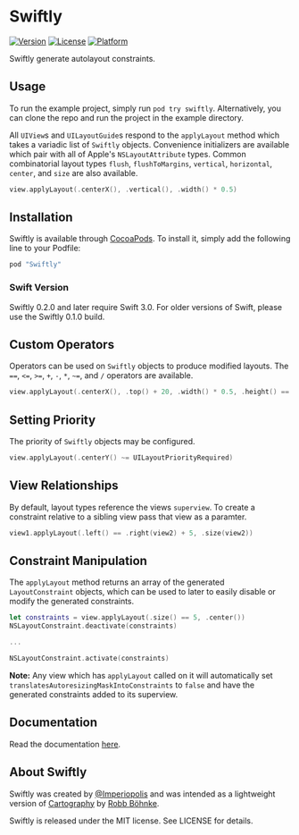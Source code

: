 # Swiftly

[![Version](https://img.shields.io/cocoapods/v/Swiftly.svg?style=flat)](http://cocoadocs.org/docsets/Swiftly)
[![License](https://img.shields.io/cocoapods/l/Swiftly.svg?style=flat)](http://cocoadocs.org/docsets/Swiftly)
[![Platform](https://img.shields.io/cocoapods/p/Swiftly.svg?style=flat)](http://cocoadocs.org/docsets/Swiftly)

Swiftly generate autolayout constraints.

## Usage

To run the example project, simply run `pod try swiftly`. Alternatively, you can clone the repo and run the project in the example directory.

All `UIView`s and `UILayoutGuide`s respond to the `applyLayout` method which takes a variadic list of `Swiftly` objects. Convenience initializers are available which pair with all of Apple's `NSLayoutAttribute` types. Common combinatorial layout types `flush`, `flushToMargins`, `vertical`, `horizontal`, `center`, and `size` are also available.

```swift
view.applyLayout(.centerX(), .vertical(), .width() * 0.5)
```

## Installation

Swiftly is available through [CocoaPods](http://cocoapods.org). To install
it, simply add the following line to your Podfile:

```ruby
pod "Swiftly"
```

### Swift Version

Swiftly 0.2.0 and later require Swift 3.0. For older versions of Swift, please use the Swiftly 0.1.0 build.

## Custom Operators

Operators can be used on `Swiftly` objects to produce modified layouts. The `==`, `<=`, `>=`, `+`, `-`, `*`, `~=`, and `/` operators are available.

```swift
view.applyLayout(.centerX(), .top() + 20, .width() * 0.5, .height() == 200)
```

## Setting Priority

The priority of `Swiftly` objects may be configured.

```swift
view.applyLayout(.centerY() ~= UILayoutPriorityRequired)
```

## View Relationships

By default, layout types reference the views `superview`. To create a constraint relative to a sibling view pass that view as a paramter.

```swift
view1.applyLayout(.left() == .right(view2) + 5, .size(view2))
```

## Constraint Manipulation

The `applyLayout` method returns an array of the generated `LayoutConstraint` objects, which can be used to later to easily disable or modify the generated constraints.

```swift
let constraints = view.applyLayout(.size() == 5, .center())
NSLayoutConstraint.deactivate(constraints)

...

NSLayoutConstraint.activate(constraints)

```

__Note:__ Any view which has `applyLayout` called on it will automatically set `translatesAutoresizingMaskIntoConstraints` to `false` and have the generated constraints added to its superview.

## Documentation

Read the documentation [here](http://cocoadocs.org/docsets/Grapher).

## About Swiftly

Swiftly was created by [@Imperiopolis](https://twitter.com/Imperiopolis) and was intended as a lightweight version of [Cartography](https://github.com/robb/cartography) by [Robb Böhnke](https://github.com/robb).

Swiftly is released under the MIT license. See LICENSE for details.

